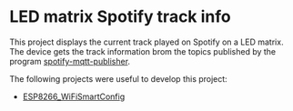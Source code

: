 # LED matrix Spotify track info

This project displays the current track played on Spotify on a LED matrix.
The device gets the track information brom the topics published by the program [spotify-mqtt-publisher](https://github.com/falb18/spotify-mqtt-publisher).

The following projects were useful to develop this project:
- [ESP8266_WiFiSmartConfig](https://github.com/usemodj/ESP8266_WiFiSmartConfig)